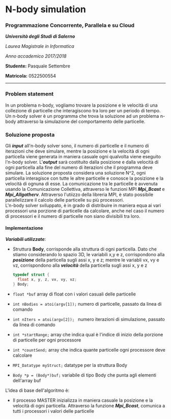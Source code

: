 # N-body simulation

### Programmazione Concorrente, Parallela e su Cloud

***Università degli Studi di Salerno***

*Laurea Magistrale in Informatica*

*Anno accademico 2017/2018*

**Studente:** Pasquale Settembre

**Matricola:** 0522500554

------

### Problem statement

In un problema n-body, vogliamo trovare la posizione e le velocità di una collezione di particelle che interagiscono tra loro per un periodo di tempo.  Un n-body solver è un programma che trova la soluzione ad un problema n-body attraverso la simulazione del comportamento delle particelle.

### Soluzione proposta

Gli ***input*** all'n-body solver sono, il numero di particelle e il numero di iterazioni che deve simulare, mentre la   posizione e la velocità di ogni particella viene generata in maniera casuale ogni qualvolta viene eseguito l'n-body solver. L'***output*** sarà costituito dalla posizione e dalla velocità di ogni particella alla fine del numero di iterazioni che il programma deve simulare.
La soluzione proposta considera una soluzione N^2, ogni particella interagisce con tutte le altre particelle e conosce la posizione e la velocità di ognuna di esse. La comunicazione tra le particelle è avvenuta usando la Comunicazione Collettiva, attraverso le funzioni MPI ***Mpi_Bcast*** e ***Mpi_Allgatherv***.  Attraverso l'utiizzo della libreria MPI, è stato possibile parallelizzare il calcolo delle particelle su più processori.  
L'n-body solver sviluppato, è in grado di distribuire in maniera equa ai vari processori una porzione di particelle da calcolare, anche nel caso il numero di processori e il numero di particelle non siano divisibili tra loro.

#### Implementazione

***Variabili utilizzate***:

- Struttura **Body**, corrisponde alla struttura di ogni particella. Dato che stiamo considerando lo spazio 3D, le variabili x,y e z, corrispondono alla ***posizione*** della particella sugli assi x, y e z; mentre le variabli vx, vy e vz, corrispondono alla ***velocità*** della particella sugli assi x, y e z

  ```c
  typedef struct { 				
  	float x, y, z, vx, vy, vz;  							  
  } Body;
  ```

-  `float *buf` array di float con i valori casuali delle particelle

- `int nBodies = atoi(argv[1]);` numero di particelle, passato da linea di comando

- `int nIters = atoi(argv[2]); ` numero iterazioni di simulazione, passato da linea di comando

- `int *startRange;`  array che indica qual è l'indice di inizio della porzione di particelle per ogni processore

- `int *countSend;` array che indica quante particelle ogni processore deve calcolare

- `MPI_Datatype myStruct;`  datatype per la struttura Body

- `Body *p = (Body*)buf;`  variabile di tipo Body che punta agli elementi dell'array buf







L'idea di base dell'algoritmo è:

- Il processo MASTER inizializza in maniera casuale la posizione e la velocità di ogni particella. Attraverso la funzione ***Mpi_Bcast***, comunica a tutti i processori i valori delle particelle

